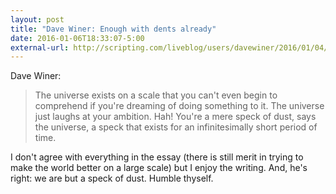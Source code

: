 ```yaml
---
layout: post
title: "Dave Winer: Enough with dents already"
date: 2016-01-06T18:33:07-5:00
external-url: http://scripting.com/liveblog/users/davewiner/2016/01/04/0790.html
---
```

 Dave Winer:
 
> The universe exists on a scale that you can't even begin to comprehend if you're dreaming of doing something to it. The universe just laughs at your ambition. Hah! You're a mere speck of dust, says the universe, a speck that exists for an infinitesimally short period of time.

I don't agree with everything in the essay (there is still merit in trying to make the world better on a large scale) but I enjoy the writing. And, he's right: we are but a speck of dust.  Humble thyself. 